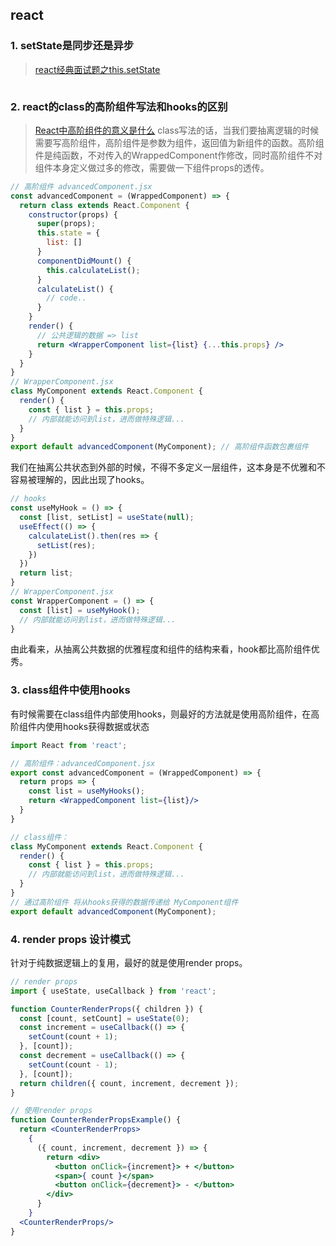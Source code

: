 ## react

### 1. setState是同步还是异步
> [react经典面试题之this.setState](https://juejin.cn/post/6920521739453612040)
```js

```

### 2. react的class的高阶组件写法和hooks的区别
> [React中高阶组件的意义是什么](https://www.zhihu.com/question/269715069?sort=created)
class写法的话，当我们要抽离逻辑的时候需要写高阶组件，高阶组件是参数为组件，返回值为新组件的函数。高阶组件是纯函数，不对传入的WrappedComponent作修改，同时高阶组件不对组件本身定义做过多的修改，需要做一下组件props的透传。
```jsx
// 高阶组件 advancedComponent.jsx
const advancedComponent = (WrappedComponent) => {
  return class extends React.Component {
    constructor(props) {
      super(props);
      this.state = {
        list: []
      }
      componentDidMount() {
        this.calculateList();
      }
      calculateList() {
        // code..
      }
    }
    render() {
      // 公共逻辑的数据 => list
      return <WrapperComponent list={list} {...this.props} />
    }
  }
}
// WrapperComponent.jsx
class MyComponent extends React.Component {
  render() {
    const { list } = this.props;
    // 内部就能访问到list，进而做特殊逻辑...
  }
}
export default advancedComponent(MyComponent); // 高阶组件函数包裹组件
```
我们在抽离公共状态到外部的时候，不得不多定义一层组件，这本身是不优雅和不容易被理解的，因此出现了hooks。
```jsx
// hooks
const useMyHook = () => {
  const [list, setList] = useState(null);
  useEffect(() => {
    calculateList().then(res => {
      setList(res);
    })
  })
  return list;
}
// WrapperComponent.jsx
const WrapperComponent = () => {
  const [list] = useMyHook();
  // 内部就能访问到list，进而做特殊逻辑...
}
```
由此看来，从抽离公共数据的优雅程度和组件的结构来看，hook都比高阶组件优秀。

### 3. class组件中使用hooks
有时候需要在class组件内部使用hooks，则最好的方法就是使用高阶组件，在高阶组件内使用hooks获得数据或状态
```jsx
import React from 'react';

// 高阶组件：advancedComponent.jsx
export const advancedComponent = (WrappedComponent) => {
  return props => {
    const list = useMyHooks();
    return <WrappedComponent list={list}/>
  }
}

// class组件：
class MyComponent extends React.Component {
  render() {
    const { list } = this.props;
    // 内部就能访问到list，进而做特殊逻辑...
  }
}
// 通过高阶组件 将从hooks获得的数据传递给 MyComponent组件
export default advancedComponent(MyComponent);
```

### 4. render props 设计模式
针对于纯数据逻辑上的复用，最好的就是使用render props。
```jsx
// render props
import { useState, useCallback } from 'react';

function CounterRenderProps({ children }) {
  const [count, setCount] = useState(0);
  const increment = useCallback(() => {
    setCount(count + 1);
  }, [count]);
  const decrement = useCallback(() => {
    setCount(count - 1);
  }, [count]);
  return children({ count, increment, decrement });
}

// 使用render props
function CounterRenderPropsExample() {
  return <CounterRenderProps>
    {
      ({ count, increment, decrement }) => {
        return <div>
          <button onClick={increment}> + </button>
          <span>{ count }</span>
          <button onClick={decrement}> - </button>
        </div>
      }
    }
  <CounterRenderProps/>
}
```